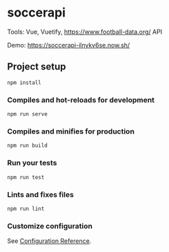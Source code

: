 # soccerapi

Tools: Vue, Vuetify, <a href="https://www.football-data.org/">https://www.football-data.org/</a> API

Demo: https://soccerapi-ilnykv6se.now.sh/


## Project setup
```
npm install
```

### Compiles and hot-reloads for development
```
npm run serve
```

### Compiles and minifies for production
```
npm run build
```

### Run your tests
```
npm run test
```

### Lints and fixes files
```
npm run lint
```

### Customize configuration
See [Configuration Reference](https://cli.vuejs.org/config/).
